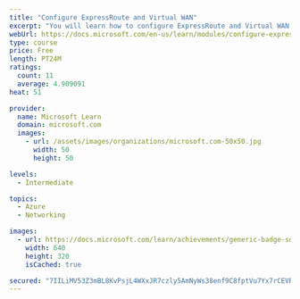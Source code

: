 ```yaml
---
title: "Configure ExpressRoute and Virtual WAN"
excerpt: "You will learn how to configure ExpressRoute and Virtual WAN to provide connection services."
webUrl: https://docs.microsoft.com/en-us/learn/modules/configure-expressroute-virtual-wan/
type: course
price: Free
length: PT24M
ratings:
  count: 11
  average: 4.909091
heat: 51

provider:
  name: Microsoft Learn
  domain: microsoft.com
  images:
    - url: /assets/images/organizations/microsoft.com-50x50.jpg
      width: 50
      height: 50

levels:
  - Intermediate

topics:
  - Azure
  - Networking

images:
  - url: https://docs.microsoft.com/learn/achievements/generic-badge-social.png
    width: 640
    height: 320
    isCached: true

secured: "7IILiMV53Z3mBL8KvPsjL4WXxJR7czly5AmNyWs38enf9C8fptVu7Yx7rCEVREPWr59j3KnYZsKILn9b9w24uFRvhyGj/SxFkTxyC06U1wNUqnqNHTSfUaLkCuFeU18MT0Utt+JQs315Q379iG8drqf17EFuLhjjxEHmK0Bs1tdJDrk7Oy43+nhVKr0XQiQHKNRh02bZm0Y2iFbj1TnF43p8UJIJFc+33Qguy+TlRqLJhpyNWnH9VCknntTg74ja9wsomVJgJJqLzgEcAObwcqDnkvkDQbYxjlbO+XDrhb4HZ6dGpJFm6gycl3U0g15d4gsphxnQ7HVlCnv6QvIVIMINmKSaurvLiRELr826OlNW6A9LWYrRqST78S4lN97Uwz8KATjOwUSiFMxgqTyDCucHA6njOBJnxzMXsbZS73I=;N5TeUIOKd9jhLTzUpxB4Kw=="
---
```


